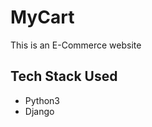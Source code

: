 <h1>MyCart</h1>
<p>This is an E-Commerce website</p>

<h2>Tech Stack Used</h2>
<ul>
  <li>Python3</il>
  <li>Django</il>
</ul>
